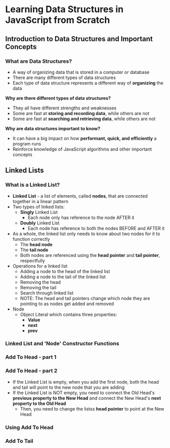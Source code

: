 # Learning Data Structures in JavaScript from Scratch
## Introduction to Data Structures and Important Concepts
### What are Data Structures?

* A way of organizing data that is stored in a computer or database
* There are many different types of data structures
* Each type of data structure represents a different way of **organizing** the data

**Why are there different types of data structures?**

* They all have different strengths and weaknesses
* Some are fast at **storing and recording data**, while others are not
* Some are fast at **searching and retrieving data**, while others are not

**Why are data structures important to know?**

* It can have a big impact on how **performant, quick, and efficiently** a program runs
* Reinforce knowledge of JavaScript algorithms and other important concepts

## Linked Lists
### What is a Linked List?

* **Linked List** - a list of elements, called **nodes**, that are connected together in a linear pattern
* Two types of linked lists:
  * **Singly** Linked List
    * Each node only has reference to the node AFTER it
  * **Doubly** Linked List
    * Each node has reference to both the nodes BEFORE and AFTER it
* As a whole, the linked list only needs to know about two nodes for it to function correctly
  * The **head node**
  * The **tail node**
  * Both nodes are referenced using the **head pointer** and **tail pointer**, respectfully
* Operations for a linked list
  * Adding a node to the head of the linked list
  * Adding a node to the tail of the linked list
  * Removing the head
  * Removing the tail
  * Search through linked list
  * NOTE: The head and tail pointers change which node they are pointing to as nodes get added and removed
* Node
  * Object Literal which contains three properties:
    * **Value**
    * **next**
    * **prev**

### Linked List and 'Node' Constructor Functions
### Add To Head - part 1
### Add To Head - part 2

* If the Linked List is empty, when you add the first node, both the head and tail will point to the new node that you are adding
* If the Linked List is NOT empty, you need to connect the Old Head's **previous property to the New Head** and connect the New Head's **next property to the Old Head**  
  * Then, you need to change the listss **head pointer** to point at the New Head

### Using Add To Head
### Add To Tail
